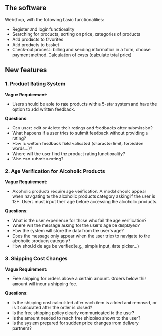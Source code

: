 ## **The software**

Webshop, with the following basic functionalities:

- Register and login functionality
- Searching for products, sorting on price, categories of products
- Add products to favorites
- Add products to basket
- Check-out process: billing and sending information in a form, choose payment method. Calculation of costs (calculate total price)

## New features

### **1. Product Rating System**

**Vague Requirement:** 
- Users should be able to rate products with a 5-star system and have the option to add written feedback.

**Questions**:
  - Can users edit or delete their ratings and feedbacks after submission?
  - What happens if a user tries to submit feedback without providing a rating?
  - How is written feedback field validated (character limit, forbidden words...)?
  - Where will the user find the product rating functionality?
  - Who can submit a rating?
    
    
### **2. Age Verification for Alcoholic Products**

**Vague Requirement:** 
- Alcoholic products require age verification. A modal should appear when navigating to the alcoholic products category asking if the user is 18+. Users must input their age before accessing the alcoholic products.

**Questions**:
  - What is the user experience for those who fail the age verification?
  - Where will the message asking for the user's age be displayed?
  - How the system will store the data from the user's age?
  - Does the message only appear when the user tries to navigate to the alcoholic products category?
  - How should de age be verified(e.g., simple input, date picker...)
    
### **3. Shipping Cost Changes**

**Vague Requirement:** 
- Free shipping for orders above a certain amount. Orders below this amount will incur a shipping fee.

**Questions**:
  - Is the shipping cost calculated after each item is added and removed, or is it calculated after the order is closed?
  - Is the free shipping policy clearly communicated to the user?
  - Is the amount needed to reach free shipping shown to the user?
  - Is the system prepared for sudden price changes from delivery partners?

